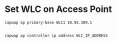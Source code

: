 # Set WLC on Access Point
```
capwap ap primary-base WLC1 10.92.109.1


capwap ap controller ip address WLC_IP_ADDRESS
```
